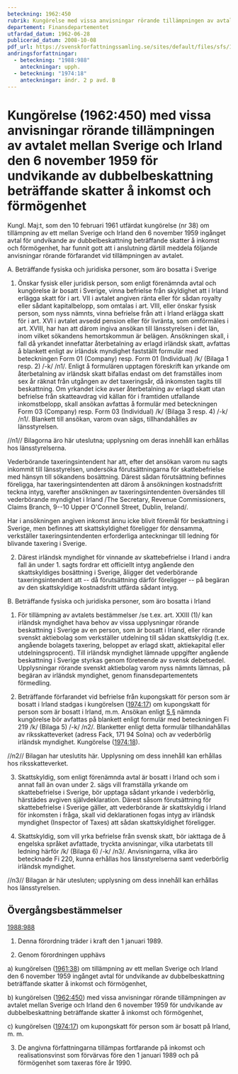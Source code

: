 ```yaml
---
beteckning: 1962:450
rubrik: Kungörelse med vissa anvisningar rörande tillämpningen av avtalet mellan Sverige och Irland den 6 november 1959 för undvikande av dubbelbeskattning beträffande skatter å inkomst och förmögenhet
departement: Finansdepartementet
utfardad_datum: 1962-06-28
publicerad_datum: 2008-10-08
pdf_url: https://svenskforfattningssamling.se/sites/default/files/sfs/1962-06/SFS1962-450.pdf
andringsforfattningar:
  - beteckning: "1988:988"
    anteckningar: upph.
  - beteckning: "1974:18"
    anteckningar: ändr. 2 p avd. B
---
```


# Kungörelse (1962:450) med vissa anvisningar rörande tillämpningen av avtalet mellan Sverige och Irland den 6 november 1959 för undvikande av dubbelbeskattning beträffande skatter å inkomst och förmögenhet

Kungl. Maj:t, som den 10 februari 1961 utfärdat kungörelse (nr 38) om tillämpning av ett mellan Sverige och Irland den 6 november 1959 ingånget avtal för undvikande av dubbelbeskattning beträffande skatter å inkomst och förmögenhet, har funnit gott att i anslutning därtill meddela följande anvisningar rörande förfarandet vid tillämpningen av avtalet.

A. Beträffande fysiska och juridiska personer, som äro bosatta i Sverige

1. Önskar fysisk eller juridisk person, som enligt förenämnda avtal och kungörelse är bosatt i Sverige, vinna befrielse från skyldighet att i Irland erlägga skatt för i art. VII i avtalet angiven ränta eller för sådan royalty eller sådant kapitalbelopp, som omtalas i art. VIII, eller önskar fysisk person, som nyss nämnts, vinna befrielse från att i Irland erlägga skatt för i art. XVI i avtalet avsedd pension eller för livränta, som omförmäles i art. XVIII, har han att därom ingiva ansökan till länsstyrelsen i det län, inom vilket sökandens hemortskommun är belägen. Ansökningen skall, i fall då yrkandet innefattar återbetalning av erlagd irländsk skatt, avfattas å blankett enligt av irländsk myndighet fastställt formulär med beteckningen Form 01 (Company) resp. Form 01 (Individual) /k/ (Bilaga 1 resp. 2) /-k/ /n1/. Enligt å formulären upptagen föreskrift kan yrkande om återbetalning av irländsk skatt bifallas endast om det framställes inom sex år räknat från utgången av det taxeringsår, då inkomsten tagits till beskattning. Om yrkandet icke avser återbetalning av erlagd skatt utan befrielse från skatteavdrag vid källan för i framtiden utfallande inkomstbelopp, skall ansökan avfattas å formulär med beteckningen Form 03 (Company) resp. Form 03 (Individual) /k/ (Bilaga 3 resp. 4) /-k/ /n1/. Blankett till ansökan, varom ovan sägs, tillhandahålles av länsstyrelsen.

//n1// Bilagorna äro här uteslutna; upplysning om deras innehåll kan erhållas hos länsstyrelserna.

Vederbörande taxeringsintendent har att, efter det ansökan varom nu sagts inkommit till länsstyrelsen, undersöka förutsättningarna för skattebefrielse med hänsyn till sökandens bosättning. Därest sådan förutsättning befinnes föreligga, har taxeringsintendenten att därom å ansökningen kostnadsfritt teckna intyg, varefter ansökningen av taxeringsintendenten översändes till vederbörande myndighet i Irland /The Secretary, Revenue Commissioners, Claims Branch, 9--10 Upper O'Connell Street, Dublin, Ireland/.

Har i ansökningen angiven inkomst ännu icke blivit föremål för beskattning i Sverige, men befinnes att skattskyldighet föreligger för densamma, verkställer taxeringsintendenten erforderliga anteckningar till ledning för blivande taxering i Sverige.

2. Därest irländsk myndighet för vinnande av skattebefrielse i Irland i andra fall än under 1. sagts fordrar ett officiellt intyg angående den skattskyldiges bosättning i Sverige, åligger det vederbörande taxeringsintendent att -- då förutsättning därför föreligger -- på begäran av den skattskyldige kostnadsfritt utfärda sådant intyg.

B. Beträffande fysiska och juridiska personer, som äro bosatta i Irland

1. För tillämpning av avtalets bestämmelser /se t.ex. art. XXIII (1)/ kan irländsk myndighet hava behov av vissa upplysningar rörande beskattning i Sverige av en person, som är bosatt i Irland, eller rörande svenskt aktiebolag som verkställer utdelning till sådan skattskyldig (t.ex. angående bolagets taxering, beloppet av erlagd skatt, aktiekapital eller utdelningsprocent). Till irländsk myndighet lämnade uppgifter angående beskattning i Sverige styrkas genom företeende av svensk debetsedel. Upplysningar rörande svenskt aktiebolag varom nyss nämnts lämnas, på begäran av irländsk myndighet, genom finansdepartementets förmedling.

2. Beträffande förfarandet vid befrielse från kupongskatt för person som är bosatt i Irland stadgas i kungörelsen ([1974:17](https://selex.se/eli/sfs/1974/17)) om kupongskatt för person som är bosatt i Irland, m.m. Ansökan enligt [5 §](#5) nämnda kungörelse bör avfattas på blankett enligt formulär med beteckningen Fi 219 /k/ (Bilaga 5) /-k/ /n2/. Blanketter enligt detta formulär tillhandahållas av riksskatteverket (adress Fack, 171 94 Solna) och av vederbörlig irländsk myndighet. Kungörelse ([1974:18](https://selex.se/eli/sfs/1974/18)).

//n2// Bilagan har uteslutits här. Upplysning om dess innehåll kan erhållas hos riksskatteverket.

3. Skattskyldig, som enligt förenämnda avtal är bosatt i Irland och som i annat fall än ovan under 2. sägs vill framställa yrkande om skattebefrielse i Sverige, bör upptaga sådant yrkande i vederbörlig, härstädes avgiven självdeklaration. Därest såsom förutsättning för skattebefrielse i Sverige gäller, att vederbörande är skattskyldig i Irland för inkomsten i fråga, skall vid deklarationen fogas intyg av irländsk myndighet (Inspector of Taxes) att sådan skattskyldighet föreligger.

4. Skattskyldig, som vill yrka befrielse från svensk skatt, bör iakttaga de å engelska språket avfattade, tryckta anvisningar, vilka utarbetats till ledning härför /k/ (Bilaga 6) /-k/ /n3/. Anvisningarna, vilka äro betecknade Fi 220, kunna erhållas hos länsstyrelserna samt vederbörlig irländsk myndighet.

//n3// Bilagan är här utesluten; upplysning om dess innehåll kan erhållas hos länsstyrelsen.

## Övergångsbestämmelser

[1988:988](https://selex.se/eli/sfs/1988/988)

1. Denna förordning träder i kraft den 1 januari 1989.

2. Genom förordningen upphävs

a) kungörelsen ([1961:38](https://selex.se/eli/sfs/1961/38)) om tillämpning av ett mellan Sverige och Irland den 6 november 1959 ingånget avtal för undvikande av dubbelbeskattning beträffande skatter å inkomst och förmögenhet,

b) kungörelsen ([1962:450](https://selex.se/eli/sfs/1962/450)) med vissa anvisningar rörande tillämpningen av avtalet mellan Sverige och Irland den 6 november 1959 för undvikande av dubbelbeskattning beträffande skatter å inkomst och förmögenhet,

c) kungörelsen ([1974:17](https://selex.se/eli/sfs/1974/17)) om kupongskatt för person som är bosatt på Irland, m. m.

3. De angivna författningarna tillämpas fortfarande på inkomst och realisationsvinst som förvärvas före den 1 januari 1989 och på förmögenhet som taxeras före år 1990.